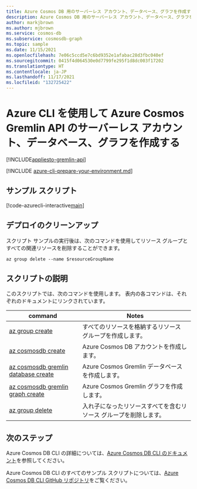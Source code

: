```yaml
---
title: Azure Cosmos DB 用のサーバーレス アカウント、データベース、グラフを作成する
description: Azure Cosmos DB 用のサーバーレス アカウント、データベース、グラフを作成する
author: markjbrown
ms.author: mjbrown
ms.service: cosmos-db
ms.subservice: cosmosdb-graph
ms.topic: sample
ms.date: 11/15/2021
ms.openlocfilehash: 7e06c5ccd5e7c6bd9352e1afabac28d3fbc040ef
ms.sourcegitcommit: 0415f4d064530e0d7799fe295f1d8dc003f17202
ms.translationtype: HT
ms.contentlocale: ja-JP
ms.lasthandoff: 11/17/2021
ms.locfileid: "132725422"
---
```

# <a name="create-an-azure-cosmos-gremlin-api-serverless-account-database-and-graph-using-azure-cli"></a>Azure CLI を使用して Azure Cosmos Gremlin API のサーバーレス アカウント、データベース、グラフを作成する

[!INCLUDE[appliesto-gremlin-api](../../../includes/appliesto-gremlin-api.md)]

[!INCLUDE [azure-cli-prepare-your-environment.md](../../../../../includes/azure-cli-prepare-your-environment.md)]

## <a name="sample-script"></a>サンプル スクリプト

[!code-azurecli-interactive[main](../../../../../cli_scripts/cosmosdb/gremlin/serverless.sh "Create an Azure Cosmos DB Gremlin API serverless account, database, and graph.")]

## <a name="clean-up-deployment"></a>デプロイのクリーンアップ

スクリプト サンプルの実行後は、次のコマンドを使用してリソース グループとすべての関連リソースを削除することができます。

```azurecli-interactive
az group delete --name $resourceGroupName
```

## <a name="script-explanation"></a>スクリプトの説明

このスクリプトでは、次のコマンドを使用します。 表内の各コマンドは、それぞれのドキュメントにリンクされています。

| command | Notes |
|---|---|
| [az group create](/cli/azure/group#az_group_create) | すべてのリソースを格納するリソース グループを作成します。 |
| [az cosmosdb create](/cli/azure/cosmosdb#az_cosmosdb_create) | Azure Cosmos DB アカウントを作成します。 |
| [az cosmosdb gremlin database create](/cli/azure/cosmosdb/gremlin/database#az_cosmosdb_gremlin_database_create) | Azure Cosmos Gremlin データベースを作成します。 |
| [az cosmosdb gremlin graph create](/cli/azure/cosmosdb/gremlin/graph#az_cosmosdb_gremlin_graph_create) | Azure Cosmos Gremlin グラフを作成します。 |
| [az group delete](/cli/azure/resource#az_resource_delete) | 入れ子になったリソースすべてを含むリソース グループを削除します。 |

## <a name="next-steps"></a>次のステップ

Azure Cosmos DB CLI の詳細については、[Azure Cosmos DB CLI のドキュメント](/cli/azure/cosmosdb)を参照してください。

Azure Cosmos DB CLI のすべてのサンプル スクリプトについては、[Azure Cosmos DB CLI GitHub リポジトリ](https://github.com/Azure-Samples/azure-cli-samples/tree/master/cosmosdb)をご覧ください。
